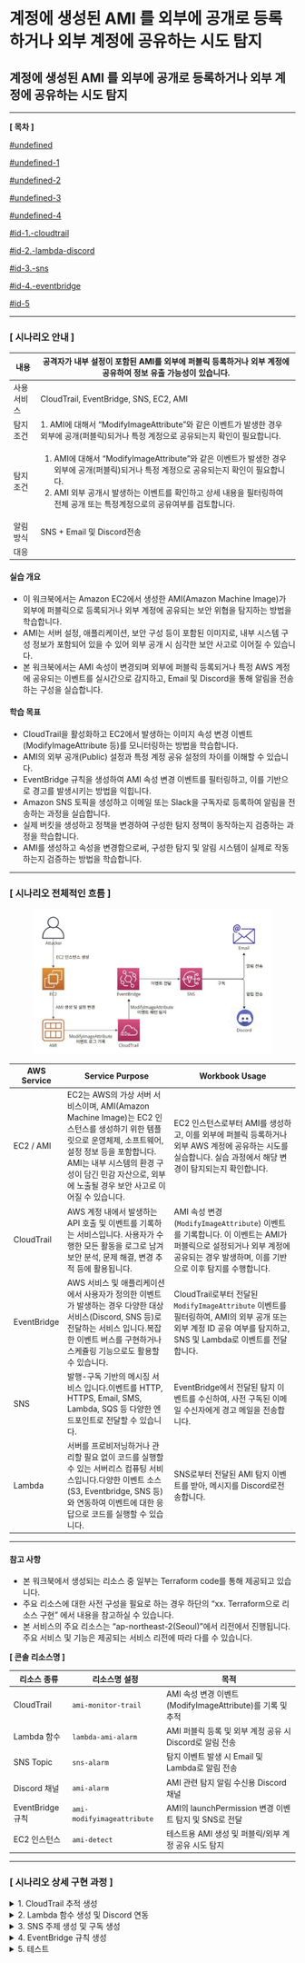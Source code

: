 # 계정에 생성된 AMI 를 외부에 공개로 등록하거나 외부 계정에 공유하는 시도 탐지

## 계정에 생성된 AMI 를 외부에 공개로 등록하거나 외부 계정에 공유하는 시도 탐지

***

**\[ 목차 ]**

[#undefined](./#undefined "mention")

[#undefined-1](./#undefined-1 "mention")

[#undefined-2](./#undefined-2 "mention")

[#undefined-3](./#undefined-3 "mention")

[#undefined-4](./#undefined-4 "mention")

[#id-1.-cloudtrail](./#id-1.-cloudtrail "mention")

[#id-2.-lambda-discord](./#id-2.-lambda-discord "mention")

[#id-3.-sns](./#id-3.-sns "mention")

[#id-4.-eventbridge](./#id-4.-eventbridge "mention")

[#id-5](./#id-5 "mention")

***

### **\[ 시나리오 안내 ]**

| 내용     | 공격자가 내부 설정이 포함된 AMI를 외부에 퍼블릭 등록하거나 외부 계정에 공유하여 정보 유출 가능성이 있습니다.                                                                                                                               |
| ------ | --------------------------------------------------------------------------------------------------------------------------------------------------------------------------------------------- |
| 사용 서비스 | CloudTrail, EventBridge, SNS, EC2, AMI                                                                                                                                                        |
| 탐지 조건  | 1. AMI에 대해서 “ModifyImageAttribute”와 같은 이벤트가 발생한 경우 외부에 공개(퍼블릭)되거나 특정 계정으로 공유되는지 확인이 필요합니다.                                                                                                    |
|  탐지조건  | <p></p><ol><li>AMI에 대해서 “ModifyImageAttribute”와 같은 이벤트가 발생한 경우 외부에 공개(퍼블릭)되거나 특정 계정으로 공유되는지 확인이 필요합니다.</li><li>AMI 외부 공개시 발생하는 이벤트를 확인하고 상세 내용을 필터링하여 전체 공개 또는 특정계정으로의 공유여부를 검토합니다.</li></ol> |
| 알림 방식  | SNS + Email 및 Discord전송                                                                                                                                                                       |
| 대응     |                                                                                                                                                                                               |



#### 실습 개요

* 이 워크북에서는 Amazon EC2에서 생성한 AMI(Amazon Machine Image)가 외부에 퍼블릭으로 등록되거나 외부 계정에 공유되는 보안 위협을 탐지하는 방법을 학습합니다.
* AMI는 서버 설정, 애플리케이션, 보안 구성 등이 포함된 이미지로, 내부 시스템 구성 정보가 포함되어 있을 수 있어 외부 공개 시 심각한 보안 사고로 이어질 수 있습니다.
* 본 워크북에서는 AMI 속성이 변경되며 외부에 퍼블릭 등록되거나 특정 AWS 계정에 공유되는 이벤트를 실시간으로 감지하고, Email 및 Discord을 통해 알림을 전송하는 구성을 실습합니다.

#### 학습 목표

* CloudTrail을 활성화하고 EC2에서 발생하는 이미지 속성 변경 이벤트(ModifyImageAttribute 등)를 모니터링하는 방법을 학습합니다.
* AMI의 외부 공개(Public) 설정과 특정 계정 공유 설정의 차이를 이해할 수 있습니다.
* EventBridge 규칙을 생성하여 AMI 속성 변경 이벤트를 필터링하고, 이를 기반으로 경고를 발생시키는 방법을 익힙니다.
* Amazon SNS 토픽을 생성하고 이메일 또는 Slack을 구독자로 등록하여 알림을 전송하는 과정을 실습합니다.
* 실제 버킷을 생성하고 정책을 변경하여 구성한 탐지 정책이 동작하는지 검증하는 과정을 학습합니다.
* AMI를 생성하고 속성을 변경함으로써, 구성한 탐지 및 알림 시스템이 실제로 작동하는지 검증하는 방법을 학습합니다.

***

### \[ 시나리오 전체적인 흐름 ]

<figure><img src="../.gitbook/assets/KakaoTalk_20250723_201226480.jpg" alt=""><figcaption></figcaption></figure>

| **AWS Service** | **Service Purpose**                                                                                                                                                  | **Workbook Usage**                                                                                                 |
| --------------- | -------------------------------------------------------------------------------------------------------------------------------------------------------------------- | ------------------------------------------------------------------------------------------------------------------ |
| EC2 / AMI       | EC2는 AWS의 가상 서버 서비스이며, AMI(Amazon Machine Image)는 EC2 인스턴스를 생성하기 위한 템플릿으로 운영체제, 소프트웨어, 설정 정보 등을 포함합니다. AMI는 내부 시스템의 환경 구성이 담긴 민감 자산으로, 외부에 노출될 경우 보안 사고로 이어질 수 있습니다. | EC2 인스턴스로부터 AMI를 생성하고, 이를 외부에 퍼블릭 등록하거나 외부 AWS 계정에 공유하는 시도를 실습합니다. 실습 과정에서 해당 변경이 탐지되는지 확인합니다.                     |
| CloudTrail      | AWS 계정 내에서 발생하는 API 호출 및 이벤트를 기록하는 서비스입니다. 사용자가 수행한 모든 활동을 로그로 남겨 보안 분석, 문제 해결, 변경 추적 등에 활용됩니다.                                                                      | AMI 속성 변경(`ModifyImageAttribute`) 이벤트를 기록합니다. 이 이벤트는 AMI가 퍼블릭으로 설정되거나 외부 계정에 공유되는 경우 발생하며, 이를 기반으로 이후 탐지를 수행합니다.   |
| EventBridge     | AWS 서비스 및 애플리케이션에서 사용자가 정의한 이벤트가 발생하는 경우 다양한 대상 서비스(Discord, SNS 등)로 전달하는 서비스 입니다.복잡한 이벤트 버스를 구현하거나 스케쥴링 기능으로도 활용할 수 있습니다.                                           | CloudTrail로부터 전달된 `ModifyImageAttribute` 이벤트를 필터링하여, AMI의 외부 공개 또는 외부 계정 ID 공유 여부를 탐지하고, SNS 및 Lambda로 이벤트를 전달합니다. |
| SNS             | 발행-구독 기반의 메시징 서비스 입니다.이벤트를 HTTP, HTTPS, Email, SMS, Lambda, SQS 등 다양한 엔드포인트로 전달할 수 있습니다.                                                                             | EventBridge에서 전달된 탐지 이벤트를 수신하여, 사전 구독된 이메일 수신자에게 경고 메일을 전송합니다.                                                     |
| Lambda          | 서버를 프로비저닝하거나 관리할 필요 없이 코드를 실행할 수 있는 서버리스 컴퓨팅 서비스입니다.다양한 이벤트 소스(S3, Eventbridge, SNS 등)와 연동하여 이벤트에 대한 응답으로 코드를 실행할 수 있습니다.                                            | SNS로부터 전달된 AMI 탐지 이벤트를 받아, 메시지를 Discord로전송합니다.                                                                     |

***

#### 참고 사항

* 본 워크북에서 생성되는 리소스 중 일부는 Terraform code를 통해 제공되고 있습니다.
* 주요 리소스에 대한 사전 구성을 필요로 하는 경우 하단의 “xx. Terraform으로 리소스 구현” 에서 내용을 참고하실 수 있습니다.
* 본 서비스의 주요 리소스는 “ap-northeast-2(Seoul)”에서 리전에서 진행됩니다. 주요 서비스 및 기능은 제공되는 서비스 리전에 따라 다를 수 있습니다.

**\[ 콘솔 리소스명 ]**

| **리소스 종류**     | **리소스명 설정**                | **목적**                                       |
| -------------- | -------------------------- | -------------------------------------------- |
| CloudTrail     | `ami-monitor-trail`        | AMI 속성 변경 이벤트(ModifyImageAttribute)를 기록 및 추적 |
| Lambda 함수      | `lambda-ami-alarm`         | AMI 퍼블릭 등록 및 외부 계정 공유 시 Discord로 알림 전송       |
| SNS Topic      | `sns-alarm`                | 탐지 이벤트 발생 시 Email 및 Lambda로 알림 전송            |
| Discord 채널     | `ami-alarm`                | AMI 관련 탐지 알림 수신용 Discord 채널                  |
| EventBridge 규칙 | `ami-modifyimageattribute` | AMI의 launchPermission 변경 이벤트 탐지 및 SNS로 전달    |
| EC2 인스턴스       | `ami-detect`               | 테스트용 AMI 생성 및 퍼블릭/외부 계정 공유 시도 탐지             |

***

### **\[ 시나리오 상세 구현 과정 ]**

<details>

<summary>1. CloudTrail 추적 생성</summary>

**STEP 1) CloudTrail 검색**

<figure><img src="../.gitbook/assets/image (1) (1) (1) (1) (1) (1).png" alt=""><figcaption></figcaption></figure>

AWS 계정 내에서 발생하는 API 호출 및 활동 내역을 자동으로 기록하고 추적하기 위해 **CloudTrail서비스**로 이동한다.

**STEP 2) CloudTrail 생성**

<figure><img src="../.gitbook/assets/image 1.png" alt=""><figcaption></figcaption></figure>

**Create trail** 버튼을 클릭해 사용할 추적을 생성한다.

**\[ 추적 속성 선택 ]**

<figure><img src="../.gitbook/assets/image 2.png" alt=""><figcaption></figcaption></figure>

CloudTrail 트레일(추적)의 기본 설정을 지정 후 **Next**버튼을 클릭한다.

* **Trail name** : **`ami-monitor-trail`**
* **Storage location :** Create new S3 bucket
*   **Additional settings**

    **Log file validation :** Enabled

    SNS notification delivery : **S3 버킷에 로그가 업로드 될 때마다 알림**을 SNS로 보내는 용도이므로 굳이 체크하지 않아도 된다.

**\[ 로그 이벤트 선택 ]**

<figure><img src="../.gitbook/assets/image 3.png" alt=""><figcaption></figcaption></figure>

로그 이벤트, 이벤트 관리 옵션 선택 후 **Next**버튼을 클릭한다.

* **Events** : Management events
* **Management events - API activity :** Read, Write

**\[** **검토 및 생성 ]**

<figure><img src="../.gitbook/assets/image 4.png" alt=""><figcaption></figcaption></figure>

각 단계 검토 후 **Create trail** 버튼을 클릭하면 추적이 생성된다.

**STEP 3) 추적 생성 확인**

<figure><img src="../.gitbook/assets/image 5.png" alt=""><figcaption></figcaption></figure>

대시보드에서 정상적으로 추적이 생성되었는지 확인한다.

</details>

<details>

<summary>2. Lambda 함수 생성 및 Discord 연동</summary>

**STEP 1) Discord 채널 생성 및 WebHook 설정**

**\[ 채널 만들기 ]**

<figure><img src="../.gitbook/assets/스크린샷_2025-07-23_155306.png" alt=""><figcaption></figcaption></figure>

이벤트에 관한 알림을 수신 할 채널을 만들어준다.

* **채널 이름** : **`ami-alarm`**

**\[ 채널 편집 ]**

<figure><img src="../.gitbook/assets/스크린샷_2025-07-23_155401.png" alt=""><figcaption></figcaption></figure>

위와 같이 생성된 채널에서 **채널 편집**을 클릭한다.

**\[ 웹후크 연동 ]**

<figure><img src="../.gitbook/assets/image 6.png" alt=""><figcaption></figcaption></figure>

왼쪽 상단의 설정 목록에서 **연동 → 웹후크 만들기**를 클릭하여 웹후크 봇을 만들어 준다.

**\[ 웹후크 URL 복사 ]**

<figure><img src="../.gitbook/assets/스크린샷_2025-07-23_155452.png" alt=""><figcaption></figcaption></figure>

**웹후크 URL 복사** 버튼을 클릭해 Lambda에서 사용할 URL을 복사한다.

* **이름** : WEBHOOK\_URL
* **채널** : **`#ami-alarm`** (앞서 생성한 채널 이름 선택)

**STEP 2) Lambda 함수 생성**

<figure><img src="../.gitbook/assets/image 7.png" alt=""><figcaption></figcaption></figure>

<figure><img src="../.gitbook/assets/image 8.png" alt=""><figcaption></figcaption></figure>

알람을 발송할 함수를 만들기 위해 AWS 콘솔에서 **Lambda서비스**로 이동한다.

Lambda 서비스 화면 오른쪽 상단의 **Create a function** 버튼을 클릭한다.

**\[ 함수 생성 ]**

<figure><img src="../.gitbook/assets/image 9.png" alt=""><figcaption></figcaption></figure>

함수 이름, 런타임 및 아키텍처를 지정하고 **Next**버튼을 클릭한다.

* **Author from scratch** 선택
* **Function name** : **`lambda-ami-alarm`**
* **Runtime** : Python 3.13
* **Architecture** : x86\_64

**\[ 생성된 함수 확인 ]**

<figure><img src="../.gitbook/assets/image 10.png" alt=""><figcaption></figcaption></figure>

정상적으로 Lambda함수가 생성되었는지 확인해준다.

**STEP 3) 환경 변수 편집**

<figure><img src="../.gitbook/assets/image 11.png" alt=""><figcaption></figcaption></figure>

이후 Configuration → Environment variables로 들어가서 **Edit** 버튼을 클릭한다.

**\[ 환경 변수 추가 ]**

<figure><img src="../.gitbook/assets/image 12.png" alt=""><figcaption></figcaption></figure>

Edit environment variables로 이동하여 **Add environment variables** 버튼을 클릭한다.

**\[ 환경 변수에 키와 값 추가 ]**

<figure><img src="../.gitbook/assets/image 13.png" alt=""><figcaption></figcaption></figure>

**Key, Value**를 \*\*\*\*다음과 같이 추가한 이후 **Save**버튼을 눌러 환경 변수를 추가해 준다.

* **Key, Value는 표를 참고**

| Key                   | **용도/설명**            | Value                                                                                           |
| --------------------- | -------------------- | ----------------------------------------------------------------------------------------------- |
| DISCORD\_WEBHOOK\_URL | 디스코드 알림용 Webhook URL | [https://discord.com/api/webhooks/\~\~\~](https://discord.com/api/webhooks/~~~) (알림 받을 웹후크 url) |

**STEP 4) Lambda 코드 소스 편집**

<figure><img src="../.gitbook/assets/image 14.png" alt=""><figcaption></figcaption></figure>

Code탭에서 **Lambda python 코드**를 작성 후 **Deploy**버튼을 클릭하여 배포해 준다.

```python
#----------------------------------------------------------------------------
# 필요한 라이브러리 임포트
#----------------------------------------------------------------------------

import json                                  # SNS 메시지(JSON 문자열)를 파싱하기 위해 사용
import urllib3                               # Discord Webhook으로 HTTP POST 요청을 보내기 위해 사용
import os                                    # Lambda 환경 변수를 읽기 위해 사용
from datetime import datetime, timezone, timedelta   # UTC 시각을 한국 표준시(KST)로 변환하기 위해 사용

#----------------------------------------------------------------------------
# 환경 변수 및 기본 설정
#----------------------------------------------------------------------------

# Discord Webhook URL을 Lambda 환경 변수에서 읽어옴
WEBHOOK_URL = os.environ["DISCORD_WEBHOOK_URL"]

# HTTP 연결을 재사용하기 위한 urllib3 커넥션 풀 생성
http = urllib3.PoolManager()

# 한국 표준시(KST, UTC+9) 타임존 객체 생성
KST = timezone(timedelta(hours=9), "KST")

#----------------------------------------------------------------------------
# Lambda 핸들러 정의
#----------------------------------------------------------------------------

def lambda_handler(event, context):
    """
    EventBridge → SNS → Lambda 구조에서 SNS 메시지를 파싱하여
    AMI 퍼블릭 또는 외부 계정 공유 이벤트를 탐지하고 Discord로 전송하는 함수
    """
    try:
        # SNS 메시지는 event["Records"][0]["Sns"]["Message"] 위치에 문자열로 저장됨
        sns_payload = event["Records"][0]["Sns"]["Message"]

        # 문자열이면 JSON 파싱, 아니면 그대로 사용
        ct_event = json.loads(sns_payload) if isinstance(sns_payload, str) else sns_payload

        # CloudTrail 이벤트 상세 정보 추출
        detail = ct_event.get("detail", {})

        # 이벤트 이름이 "ModifyImageAttribute"가 아니면 무시하고 종료
        if detail.get("eventName") != "ModifyImageAttribute":
            return

        #----------------------------------------------------------------------------
        # 이벤트 필드 추출
        #----------------------------------------------------------------------------

        # 이벤트 이름 (예: ModifyImageAttribute)
        event_name = detail.get("eventName", "Unknown")

        # 변경 대상 AMI 이미지 ID
        image_id = detail.get("requestParameters", {}).get("imageId", "Unknown")

        # 호출한 사용자(주체)의 ARN 정보
        user_arn = detail.get("userIdentity", {}).get("arn", "N/A")

        # 이벤트 발생 시각 (UTC ISO 포맷 문자열)
        utc_iso = ct_event.get("time")

        # UTC 시각을 KST(한국 시간)으로 변환하여 문자열로 저장
        if utc_iso:
            utc_dt = datetime.fromisoformat(utc_iso.replace("Z", "+00:00"))  # ISO 포맷 파싱
            kst_time = utc_dt.astimezone(KST).strftime("%Y-%m-%d %H:%M:%S KST")  # KST 문자열로 변환
        else:
            kst_time = "Unknown"

        #----------------------------------------------------------------------------
        # 퍼블릭 공개 또는 외부 계정 공유 여부 확인
        #----------------------------------------------------------------------------

        # launchPermission → add → items 배열 확인
        items = (detail.get("requestParameters", {})
                         .get("launchPermission", {})
                         .get("add", {})
                         .get("items", []))

        # 노출 대상 수집용 리스트
        exposure = []

        # 그룹이 "all"인 경우 → 퍼블릭 공개
        if any(it.get("group") == "all" for it in items):
            exposure.append("Public")

        # userId가 있는 경우 → 외부 계정 공유
        exposure += [it["userId"] for it in items if "userId" in it]

        # 노출 대상이 없으면 Unknown으로 설정
        exposure_str = ", ".join(exposure) if exposure else "Unknown"

        #----------------------------------------------------------------------------
        # Discord 메시지 구성
        #----------------------------------------------------------------------------

        message = (
            "**[ AMI 퍼블릭 / 외부 계정 공유 이벤트 탐지 ]**\n"
            f"• 이벤트 이름 : `{event_name}`\n"
            f"• Image ID   : `{image_id}`\n"
            f"• 노출 대상  : {exposure_str}\n"
            f"• 호출 주체  : `{user_arn}`\n"
            f"• 발생 시각  : {kst_time}"
        )

        #----------------------------------------------------------------------------
        # Discord Webhook POST 요청 전송
        #----------------------------------------------------------------------------

        response = http.request(
            "POST",
            WEBHOOK_URL,  # Discord Webhook URL
            headers={
                "Content-Type": "application/json",      # JSON 형식으로 전송
                "User-Agent": "aws-lambda-discord/1.0"   # 일부 보안 필터 통과를 위한 User-Agent 지정
            },
            body=json.dumps({"content": message})        # 메시지 본문
        )

        # 성공적으로 전송된 경우 HTTP 상태코드와 응답 본문 반환
        return {
            "statusCode": response.status,               # 204 (No Content) 예상
            "body": response.data.decode("utf-8")
        }

    except Exception as exc:
        # 예외 발생 시 로그 출력 후 Lambda 함수 실패 처리
        print("Error:", exc)
        raise

```

</details>

<details>

<summary>3. SNS 주제 생성 및 구독 생성</summary>

**STEP 1) SNS 검색**

<figure><img src="../.gitbook/assets/image 15.png" alt=""><figcaption></figcaption></figure>

알람을 전송 받을 주제 및 구독을 생성하기 위해 **SNS 서비스**로 이동한다.

**STEP 2) 주제 생성**

<figure><img src="../.gitbook/assets/image 16.png" alt=""><figcaption></figcaption></figure>

<figure><img src="../.gitbook/assets/image 17.png" alt=""><figcaption></figcaption></figure>

좌측 탭에서 Topic으로 이동 후 **Create topic** 버튼을 클릭한다.

* **Type** : Standard
* **Name** : **`sns-alarm`**

**STEP 3-1 ) 구독 생성 - Email**

<figure><img src="../.gitbook/assets/image 18.png" alt=""><figcaption></figcaption></figure>



생성된 주제 확인 후 **Create subscription**을 누른다.

**\[ 구독 생성 - 세부사항 ]**

<figure><img src="../.gitbook/assets/image 19.png" alt=""><figcaption></figcaption></figure>

* **Protocol** : Email
* **Endpoint** : 알람 받을 이메일 주소

**STEP 3-2 ) 구독 생성 - Lambda**

<figure><img src="../.gitbook/assets/image 20.png" alt=""><figcaption></figcaption></figure>

생성된 주제 확인 후 **Create subscription**을 누른다.

**\[ 구독 생성 - 세부사항 ]**

<figure><img src="../.gitbook/assets/image 21.png" alt=""><figcaption></figcaption></figure>

* **Protocol** : AWS Lambda
* **Endpoint** : 생성한 lambda function 선택

**STEP 4) 구독한 이메일 인증**

<figure><img src="../.gitbook/assets/image 22.png" alt=""><figcaption></figcaption></figure>

<figure><img src="../.gitbook/assets/image 23 (1).png" alt=""><figcaption></figcaption></figure>

설정한 이메일 주소로 SNS의 Subscription Confirmation 메일이 전송된다. 이메일을 열어 **Confirm subscription** 버튼을 클릭해야 알림 수신이 정상적으로 설정된다.

**Confirm subscription**를 눌러 인증을 완료하면, SNS 구독이 정상적으로 등록된 것이다.

**STEP 5) 트리거된 lambda 확인**

<figure><img src="../.gitbook/assets/image 24.png" alt=""><figcaption></figcaption></figure>

Lambda에서 생성한 function을 확인해보면, 트리거가 된 것을 확인할 수 있다. 이렇게 되면 설정이 완료된 것이다.

</details>

<details>

<summary>4. EventBridge 규칙 생성</summary>

**STEP 1) EventBridge 검색**

<figure><img src="../.gitbook/assets/image 25.png" alt=""><figcaption></figcaption></figure>

Lambda 함수를 주기적으로 실행하기 위해 AWS 콘솔에서 **EventBridge 서비스**로 이동한다.

**STEP 2) EventBridge 규칙 생성**

<figure><img src="../.gitbook/assets/image 26.png" alt=""><figcaption></figcaption></figure>

**Create rule** 버튼을 클릭해서 새 EventBridge 규칙을 생성한다.

**\[ 규칙 세부 정보 정의 ]**

<figure><img src="../.gitbook/assets/image 27.png" alt=""><figcaption></figcaption></figure>

* **Name** : **`ami-modifyimageattribute`**
* **Description**: (옵션)
* **Event bus**: default
* **Rule type** : Rule with an event pattern

**\[ 이벤트 패턴 작성 ]**

<figure><img src="../.gitbook/assets/image 28.png" alt=""><figcaption></figcaption></figure>

* **Events :** Other
*   **Event pattern :** Custom pattern(JSON editor)

    사용자가 원하는 조건만 감지할 수 있도록 JSON으로 직접 작성
*   AMI가 퍼블릭 공개 또는 특정 외부 계정에 공유된 시도의 **이벤트를 탐지**하는 역할 JSON 코드

    ```json
    {
      "source": ["aws.ec2"],
      "detail-type": ["AWS API Call via CloudTrail"],
      "detail": {
        "eventName": ["ModifyImageAttribute"],
        "requestParameters": {
          "attributeType": ["launchPermission"]
        }
      }
    }
    ```

**\[ 대상 선택 ]**

<figure><img src="../.gitbook/assets/image 29.png" alt=""><figcaption></figcaption></figure>

이벤트가 감지되었을 때 실행할 대상 지정하고 **Next**버튼을 클릭한다.

* **Target types** : AWS service
* **Select a target** : SNS topic
* **Target location** : Target in this account
* **Topic** : 미리 만들어 둔 sns topic 선택
* **Execution role** : Create a new role for this specific resource
* **Role name** : 자동 할당

**\[ 태그 구성 (선택) ]**

<figure><img src="../.gitbook/assets/image 30.png" alt=""><figcaption></figcaption></figure>

태그 구성은 선택 사항이므로 **Next**버튼을 클릭한다.

**\[ 검토 및 생성 ]**

<figure><img src="../.gitbook/assets/image 31.png" alt=""><figcaption></figcaption></figure>

설정 내용 최종 확인 후 **Create rule**버튼을 클릭한다.

* status - **enabled** 확인

**STEP 3) 생성된 규칙 확인**

<figure><img src="../.gitbook/assets/image 32.png" alt=""><figcaption></figcaption></figure>

규칙이 정상적으로 생성되었는지 확인해준다.

</details>

<details>

<summary>5. 테스트</summary>

> 실제로 AMI를 퍼블릭 공개 또는 특정 외부 계정에 공유 시도를 해보고, 알림이 작동하는지 이벤트발생을 확인한다.

**\[ 탐지 이벤트 안내 ]**

| **이벤트 이름**                          | **설명**                    | **탐지 목적**                                      |
| ----------------------------------- | ------------------------- | ---------------------------------------------- |
| `ModifyImageAttribute`노출 대상: Public | AMI가 **퍼블릭**으로 설정된 경우     | AMI가 외부에 공개되어 **내부 구성 정보 유출** 가능성을 탐지          |
| `ModifyImageAttribute`노출 대상: 외부 계정  | AMI가 **특정 외부 계정**에 공유된 경우 | 신뢰되지 않은 외부 계정에 AMI가 전달되어 **보안 사고로 이어질 가능성** 탐지 |

**STEP 1) EC2 인스턴스 생성**

<figure><img src="../.gitbook/assets/image 33.png" alt=""><figcaption></figcaption></figure>

인스턴스를 생성하기 위해 EC2 서비스로 이동한다.

<figure><img src="../.gitbook/assets/image 34.png" alt=""><figcaption></figcaption></figure>

사용할 EC2 인스턴스를 **Launch instances** 클릭해 시작한다.

**\[ 인스턴스 생성 ]**

<figure><img src="../.gitbook/assets/image 35.png" alt=""><figcaption></figcaption></figure>

* Name : **`ami-detect`**

나머지는 default 값으로 진행하며, **Launch instance**을 클릭해 인스턴스를 실행한다.

**\[ Key Pair 생성 ]**

<figure><img src="../.gitbook/assets/image 36.png" alt=""><figcaption></figcaption></figure>

* Create new key pair
* **Key pair name: `ami-detect`**
* **Key pair type :** RSA
* **Private key file format :** .pem

ec2 인스턴스에 안전하고 효율적으로 접근하기 위해 설정하는 것이다. 설정을 완료하면 launch instance를 클릭하면 된다.

**\[ 인스턴스 생성 확인 ]**

<figure><img src="../.gitbook/assets/image 37.png" alt=""><figcaption></figcaption></figure>

인스턴스가 생성된 것을 확인할 수 있다.

**STEP 2) 탐지할 AMI 생성**

<figure><img src="../.gitbook/assets/image 38.png" alt=""><figcaption></figcaption></figure>

생성된 인스턴스의 **Actions**에서 **Image and templates** 클릭 후, **Create image**를 \*\*\*\*선택하면 된다.

**\[ AMI 생성 ]**

<figure><img src="../.gitbook/assets/image 39.png" alt=""><figcaption></figcaption></figure>

* **Image name** : **`ami-detect`**

나머지는 default로 설정하고 이미지를 생성한다.

**\[ AMI 생성 확인 ]**

<figure><img src="../.gitbook/assets/image 40.png" alt=""><figcaption></figcaption></figure>

EC2에서 AMIs를 클릭하면, 생성된 이미지를 확인할 수 있다.

**\[ `ModifyImageAttribute` Public 탐지 이벤트 발생 ]**

<figure><img src="../.gitbook/assets/image 41.png" alt=""><figcaption></figcaption></figure>

EC2 Dashboard에서 Account attributes 부분에 **Data protection and security**를 클릭한다.

<figure><img src="../.gitbook/assets/image 42.png" alt=""><figcaption></figcaption></figure>

AMI에 대한 Block public access for AMIs 에서 **Manage**를 클릭한다.

<figure><img src="../.gitbook/assets/image 43.png" alt=""><figcaption></figcaption></figure>

Block new public sharing(신규 공개 공유 차단)을 해제하고 **Update**를 클릭한다.

EC2 AMI는 기본적으로 Private이고, 퍼블릭으로 바꾸는 설정은 EC2 인스턴스 대시보드에서 설정을 먼저 변경해주어야 AMI에서 퍼블릭 설정을 할 수 있다. 그 이유는, **AWS의 보안 기본 정책**과 **의도하지 않은 정보 유출 방지를 위한 안전장치**이기 때문이다.

<figure><img src="../.gitbook/assets/image 44.png" alt=""><figcaption></figcaption></figure>

EC2 AMIs에서 Permission을 클릭한 후, **Edit AMI permissions**을 클릭한다.

<figure><img src="../.gitbook/assets/image 45.png" alt=""><figcaption></figcaption></figure>

AMI availability를 Private에서 Public으로 변경하고, **Save changes**을 클릭하면 알림이 오는 것을 확인할 수 있다.

**\[ `ModifyImageAttribute` 외부 계정 공유 시도 탐지 이벤트 발생 ]**

<figure><img src="../.gitbook/assets/image 46.png" alt=""><figcaption></figcaption></figure>

EC2 AMIs에서 **Add account ID**를 클릭한다.

**\[ 외부 계정 ID 추가 ]**

<figure><img src="../.gitbook/assets/image 47.png" alt=""><figcaption></figcaption></figure>

계정 ID의 경우, 12개의 숫자로 이루어져 있기 때문에, 12개의 랜덤 수를 작성해준다. 그리고 **Share AMI**를 클릭한다.

**\[ 변경사항 저장 ]**

<figure><img src="../.gitbook/assets/image 48.png" alt=""><figcaption></figcaption></figure>

**Save changes**을 클릭하면 알림이 오는 것을 확인할 수 있다.

***

**\[ Email 알림 확인 ]**

<figure><img src="../.gitbook/assets/image_(10).png" alt=""><figcaption></figcaption></figure>

**\[ Discord 알림 확인 ]**

**\[Ami Public]**

<figure><img src="../.gitbook/assets/스크린샷_2025-07-24_152906.png" alt=""><figcaption></figcaption></figure>

**\[AMI 외부 계정 공유]**

<figure><img src="../.gitbook/assets/스크린샷_2025-07-24_152459.png" alt=""><figcaption></figcaption></figure>

</details>


